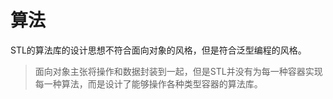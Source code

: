 算法
====
STL的算法库的设计思想不符合面向对象的风格，但是符合泛型编程的风格。
>面向对象主张将操作和数据封装到一起，但是STL并没有为每一种容器实现每一种算法，而是设计了能够操作各种类型容器的算法库。
